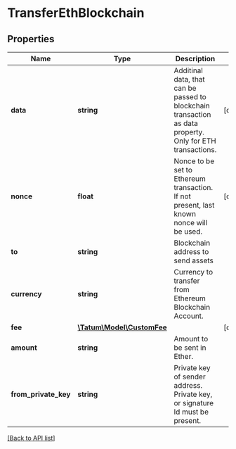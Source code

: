# TransferEthBlockchain

## Properties

Name | Type | Description | Notes
------------ | ------------- | ------------- | -------------
**data** | **string** | Additinal data, that can be passed to blockchain transaction as data property. Only for ETH transactions. | [optional]
**nonce** | **float** | Nonce to be set to Ethereum transaction. If not present, last known nonce will be used. | [optional]
**to** | **string** | Blockchain address to send assets |
**currency** | **string** | Currency to transfer from Ethereum Blockchain Account. |
**fee** | [**\Tatum\Model\CustomFee**](CustomFee.md) |  | [optional]
**amount** | **string** | Amount to be sent in Ether. |
**from_private_key** | **string** | Private key of sender address. Private key, or signature Id must be present. |

[[Back to API list]](../../README.md#api-endpoints)

